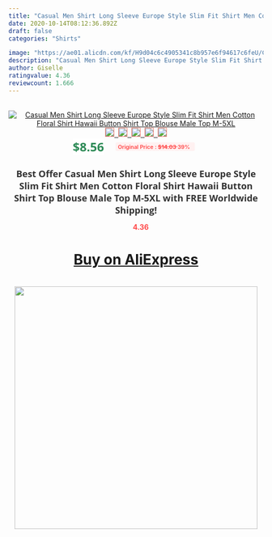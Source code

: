 ```yaml
---
title: "Casual Men Shirt Long Sleeve Europe Style Slim Fit Shirt Men Cotton Floral Shirt Hawaii Button Shirt Top Blouse Male Top M-5XL"
date: 2020-10-14T08:12:36.892Z
draft: false
categories: "Shirts"

image: "https://ae01.alicdn.com/kf/H9d04c6c4905341c8b957e6f94617c6feU/Casual-Men-Shirt-Long-Sleeve-Europe-Style-Slim-Fit-Shirt-Men-Cotton-Floral-Shirt-Hawaii-Button.jpg"
description: "Casual Men Shirt Long Sleeve Europe Style Slim Fit Shirt Men Cotton Floral Shirt Hawaii Button Shirt Top Blouse Male Top M-5XL"
author: Giselle
ratingvalue: 4.36
reviewcount: 1.666
---
```

<br>
<div style="text-align: center;">
<a href="https://s.click.aliexpress.com/e/_AozvwN" target="_blank" rel="nofollow noopener noreferrer"><img alt="Casual Men Shirt Long Sleeve Europe Style Slim Fit Shirt Men Cotton Floral Shirt Hawaii Button Shirt Top Blouse Male Top M-5XL" class="magnifier-image" src="https://ae01.alicdn.com/kf/H9d04c6c4905341c8b957e6f94617c6feU/Casual-Men-Shirt-Long-Sleeve-Europe-Style-Slim-Fit-Shirt-Men-Cotton-Floral-Shirt-Hawaii-Button.jpg_640x640.jpg">
<br>
<img style="border:1px solid salmon" src="https://ae01.alicdn.com/kf/H9d04c6c4905341c8b957e6f94617c6feU/Casual-Men-Shirt-Long-Sleeve-Europe-Style-Slim-Fit-Shirt-Men-Cotton-Floral-Shirt-Hawaii-Button.jpg_120x120.jpg">&nbsp;&nbsp;<img style="border:1px solid salmon" src="https://ae01.alicdn.com/kf/H7d54cd59d43d4e569436cd181258b80d0/Casual-Men-Shirt-Long-Sleeve-Europe-Style-Slim-Fit-Shirt-Men-Cotton-Floral-Shirt-Hawaii-Button.jpg_120x120.jpg">&nbsp;&nbsp;<img style="border:1px solid salmon" src="https://ae01.alicdn.com/kf/H03854f0be2ba49b3a520da023671ece0t/Casual-Men-Shirt-Long-Sleeve-Europe-Style-Slim-Fit-Shirt-Men-Cotton-Floral-Shirt-Hawaii-Button.jpg_120x120.jpg">&nbsp;&nbsp;<img style="border:1px solid salmon" src="https://ae01.alicdn.com/kf/H5968ccecdea14f3493e735ce412d447dG/Casual-Men-Shirt-Long-Sleeve-Europe-Style-Slim-Fit-Shirt-Men-Cotton-Floral-Shirt-Hawaii-Button.jpg_120x120.jpg">&nbsp;&nbsp;<img style="border:1px solid salmon" src="https://ae01.alicdn.com/kf/Hc1a9ba1abe4f4ae4b8aa7019f91ce2caz/Casual-Men-Shirt-Long-Sleeve-Europe-Style-Slim-Fit-Shirt-Men-Cotton-Floral-Shirt-Hawaii-Button.jpg_120x120.jpg"></a></div><br0>
<div style="text-align: center;"><span style="background-color: white; border: 0px; box-sizing: border-box; color: seagreen; display: inline-block; font-family: &quot;open sans&quot; , &quot;arial&quot; , &quot;helvetica&quot; , sans-serif , &quot;heiti&quot;; font-size: 24px; font-stretch: inherit; font-weight: 700; line-height: inherit; margin: 0px 10px 0px 0px; padding: 0px; vertical-align: middle;">$8.56 </span>
<span style="background: rgb(255 , 241 , 241); border-radius: 3px; border: 0px; box-sizing: border-box; color: #ff4747; display: inline-block; font-family: inherit; font-size: 12px; font-stretch: inherit; font-style: inherit; font-variant: inherit; font-weight: 600; line-height: inherit; margin: 0px; padding: 2px 5px; transform: scale(0.9); vertical-align: middle;">Original Price : <b style="text-decoration: line-through;">$14.03 </b> 39%&nbsp;&nbsp;</span></div>
<h1 style="color: #333333; display: inline-block; font-family: &quot;open sans&quot; , &quot;arial&quot; , &quot;helvetica&quot; , sans-serif , &quot;heiti&quot;; font-size: 18px; font-stretch: inherit; font-weight: 700; text-align: center;">Best Offer Casual Men Shirt Long Sleeve Europe Style Slim Fit Shirt Men Cotton Floral Shirt Hawaii Button Shirt Top Blouse Male Top M-5XL with FREE Worldwide Shipping!</h1>
<div style="color: #ff4747; text-align: center;">
<img src="https://4.bp.blogspot.com/-M0ZcTcb-5uY/XleCXlxnR4I/AAAAAAAAAEc/OrjgMkXV1oMQFaCRZj5HQwOCBcu3w1FegCPcBGAYYCw/s1600/star.png" style="height: 15px;">&nbsp;<b>4.36</b></div>
<div class="button_cont" align="center"><a class="buynow_a" href="https://s.click.aliexpress.com/e/_AozvwN" target="_blank" rel="nofollow noopener noreferrer"><H1>Buy on AliExpress</H1></a></div><br>
<div class="separator" style="clear: both; text-align: center;">
<img src="https://lh3.googleusercontent.com/-pTy5HemUv9M/XlePHvY0dAI/AAAAAAAAAE4/0nX5iRUoIWY8eMW9Dpxeirr157OZliDIgCLcBGAsYHQ/s1600/badge.gif" width="480">
</div>
